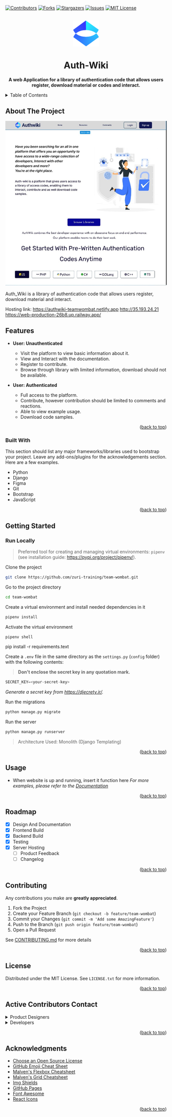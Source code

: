 <!-- Improved compatibility of back to top link: See: https://github.com/othneildrew/Best-README-Template/pull/73 -->

<a name="readme-top"></a>

<!--
*** Thanks for checking out the Best-README-Template. If you have a suggestion
*** that would make this better, please fork the repo and create a pull request
*** or simply open an issue with the tag "enhancement".
*** Don't forget to give the project a star!
*** Thanks again! Now go create something AMAZING! :D
-->

<!-- PROJECT SHIELDS -->
<!--
*** I'm using markdown "reference style" links for readability.
*** Reference links are enclosed in brackets [ ] instead of parentheses ( ).
*** See the bottom of this document for the declaration of the reference variables
*** for contributors-url, forks-url, etc. This is an optional, concise syntax you may use.
*** https://www.markdownguide.org/basic-syntax/#reference-style-links
-->

[![Contributors][contributors-shield]][contributors-url]
[![Forks][forks-shield]][forks-url]
[![Stargazers][stars-shield]][stars-url]
[![Issues][issues-shield]][issues-url]
[![MIT License][license-shield]][license-url]

<!-- PROJECT LOGO -->
<br />
<div align="center">
  <a href="https://github.com/zuri-training/team-wombat.git">
    <img src="images/crona_icon.png" alt="Logo" width="80" height="80">
  </a>

  <h1 align="center">Auth-Wiki</h1>

  <p align="center">
<a><strong>A web Application for a library of authentication code that allows users register, download material or codes and interact.</strong></a>
   </p>
</div>

<!-- TABLE OF CONTENTS -->
<details>
  <summary>Table of Contents</summary>
  <ol>
    <li>
      <a href="#about-the-project">About The Project</a>
      <ul>
        <li><a href="#built-with">Built With</a></li>
      </ul>
    </li>
    <li>
      <a href="#getting-started">Getting Started</a>
      <ul>
        <li><a href="#prerequisites">Prerequisites</a></li>
        <li><a href="#installation">Installation</a></li>
      </ul>
    </li>
    <li><a href="#usage">Usage</a></li>
    <li><a href="#roadmap">Roadmap</a></li>
    <li><a href="#contributing">Contributing</a></li>
    <li><a href="#license">License</a></li>
    <li><a href="#contact">Contact</a></li>
    <li><a href="#acknowledgments">Acknowledgments</a></li>
  </ol>
</details>

<!-- ABOUT THE PROJECT -->

## About The Project

[![Product Name Screen Shot][product-screenshot]](https://example.com)

Auth_Wiki is a library of authentication code that allows users register, download material and interact.

Hosting link: https://authwiki-teamwombat.netlify.app
http://35.193.24.21
https://web-production-26b8.up.railway.app/

## Features

- **User: Unauthenticated**

  - Visit the platform to view basic information about it.
  - View and Interact with the documentation.
  - Register to contribute.
  - Browse through library with limited information, download should not be available.

- **User: Authenticated**
  - Full access to the platform.
  - Contribute, however contribution should be limited to comments and reactions.
  - Able to view example usage.
  - Download code samples.

<p align="right">(<a href="#readme-top">back to top</a>)</p>

### Built With

This section should list any major frameworks/libraries used to bootstrap your project. Leave any add-ons/plugins for the acknowledgements section. Here are a few examples.

- Python
- Django
- Figma
- Git
- Bootstrap
- JavaScript

<p align="right">(<a href="#readme-top">back to top</a>)</p>

<!-- GETTING STARTED -->

## Getting Started

### Run Locally

> Preferred tool for creating and managing virtual environments: `pipenv` (see installation guide: <https://pypi.org/project/pipenv/>).

Clone the project

```bash
git clone https://github.com/zuri-training/team-wombat.git
```

Go to the project directory

```bash
cd team-wombat
```

Create a virtual environment and install needed dependencies in it

```bash
pipenv install
```

Activate the virtual environment

```bash
pipenv shell
```

pip install -r requirements.text

Create a `.env` file in the same directory as the `settings.py` (`config` folder) with the following contents:

> **Don't enclose the secret key in any quotation mark.**

```python
SECRET_KEY=<your-secret-key>
```

_Generate a secret key from <https://djecrety.ir/>._

Run the migrations

```python
python manage.py migrate
```

Run the server

```python
python manage.py runserver
```

> Architecture Used: Monolith (Django Templating)

<p align="right">(<a href="#readme-top">back to top</a>)</p>

<!-- USAGE EXAMPLES -->

## Usage

- When website is up and running, insert it function here
  _For more examples, please refer to the [Documentation](https://docs.google.com/document/d/1JMyK4SDO66Tbe5y-eS7xEj1emh6zOdzANvlfLntgP5Y/edit?usp=sharing)_

<p align="right">(<a href="#readme-top">back to top</a>)</p>

<!-- ROADMAP -->

## Roadmap

- [x] Design And Documentation
- [x] Frontend Build
- [x] Backend Build
- [x] Testing
- [x] Server Hosting
  - [ ] Product Feedback
  - [ ] Changelog

<!--See the [open issues](https://github.com/othneildrew/Best-README-Template/issues) for a full list of proposed features (and known issues).-->

<p align="right">(<a href="#readme-top">back to top</a>)</p>

<!-- CONTRIBUTING -->

## Contributing

Any contributions you make are **greatly appreciated**.

1. Fork the Project
2. Create your Feature Branch (`git checkout -b feature/team-wombat`)
3. Commit your Changes (`git commit -m 'Add some AmazingFeature'`)
4. Push to the Branch (`git push origin feature/team-wombat`)
5. Open a Pull Request

See [CONTRIBUTING.md](https://github.com/zuri-training/team-wombat/blob/master/CONTRIBUTING.md) for more details

<p align="right">(<a href="#readme-top">back to top</a>)</p>

<!-- LICENSE -->

## License

Distributed under the MIT License. See `LICENSE.txt` for more information.

<p align="right">(<a href="#readme-top">back to top</a>)</p>

<!-- CONTACT -->

## Active Contributors Contact

<details><summary>Product Designers</summary>

- [@Hopeee619](https://www.github.com/hopeee619)
- [@Salakoe](https://www.github.com/Salakoe)
- [@Chibliz415](https://www.github.com/Chibliz415)
- [@AyotundeMartins](https://www.github.com/AyotundeMartins)

</details>

<details><summary>Developers</summary>

- [@Prideland-okoi](https://github.com/Prideland-okoi)
- [@Bagais](https://www.github.com/Bagais)
- [@Simplybennie](https://www.github.com/Simplybennie)
- [@ConfyC](https://www.github.com/ConfyC)
- [@Victorebegbuna](https://www.github.com/Victorebegbuna)
- [@Alexditah](https://www.github.com/Alexditah)

</details>

<p align="right">(<a href="#readme-top">back to top</a>)</p>

<!-- ACKNOWLEDGMENTS -->

## Acknowledgments

- [Choose an Open Source License](https://choosealicense.com)
- [GitHub Emoji Cheat Sheet](https://www.webpagefx.com/tools/emoji-cheat-sheet)
- [Malven's Flexbox Cheatsheet](https://flexbox.malven.co/)
- [Malven's Grid Cheatsheet](https://grid.malven.co/)
- [Img Shields](https://shields.io)
- [GitHub Pages](https://pages.github.com)
- [Font Awesome](https://fontawesome.com)
- [React Icons](https://react-icons.github.io/react-icons/search)

<p align="right">(<a href="#readme-top">back to top</a>)</p>

<!-- MARKDOWN LINKS & IMAGES -->
<!-- https://www.markdownguide.org/basic-syntax/#reference-style-links -->

[contributors-shield]: https://img.shields.io/github/contributors/zuri-training/team-wombat.svg?style=for-the-badge
[contributors-url]: https://github.com/zuri-training/team-wombat/graphs/contributors
[forks-shield]: https://img.shields.io/github/forks/zuri-training/team-wombat.svg?style=for-the-badge
[forks-url]: https://github.com/zuri-training/team-wombat/network/members
[stars-shield]: https://img.shields.io/github/stars/zuri-training/team-wombat.svg?style=for-the-badge
[stars-url]: https://github.com/zuri-training/team-wombat/stargazers
[issues-shield]: https://img.shields.io/github/issues/zuri-training/team-wombat.svg?style=for-the-badge
[issues-url]: https://github.com/zuri-training/team-wombat/issues
[license-shield]: https://img.shields.io/github/license/zuri-training/team-wombat.svg?style=for-the-badge
[license-url]: https://github.com/zuri-training/team-wombat/blob/master/LICENSE.txt
[linkedin-shield]: https://img.shields.io/badge/-LinkedIn-black.svg?style=for-the-badge&logo=linkedin&colorB=555
[linkedin-url]: https://linkedin.com/in/othneildrew
[product-screenshot]: images/SharedScreenshot.jpg
[bootstrap.com]: https://img.shields.io/badge/Bootstrap-563D7C?style=for-the-badge&logo=bootstrap&logoColor=white
[bootstrap-url]: https://getbootstrap.com
